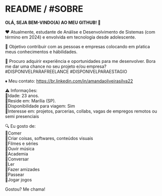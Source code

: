 # README / #SOBRE

**OLÁ, SEJA BEM-VINDO(A) AO MEU GITHUB! :wave:**

:hearts: Atualmente, estudante de Análise e Desenvolvimento de Sistemas (com término em 2024) e envolvida em tecnologia desde adolescente.<br />

:sunflower: Objetivo contribuir com as pessoas e empresas colocando em pŕatica meus conhecimentos e hábilidades.<br />

:dart: Procuro adquirir experiência e oportunidades para me desenvolver. Bora me dar uma chance no seu projeto e/ou empresa?<br />
#DISPONIVELPARAFREELANCE  #DISPONIVELPARAESTAGIO<br />

:diamonds: Meu contato: https://br.linkedin.com/in/amandaoliveirasilva22<br />

:warning: Informações:<br />
:small_orange_diamond:Idade: 23 anos.<br />
:small_orange_diamond:Reside em: Marília (SP).<br />
:small_orange_diamond:Disponibilidade para viagem: Sim<br />
:small_orange_diamond:Interesse em: projetos, parcerias, collabs, vagas de empregos remotos ou semi presenciais<br />

:mag: Eu gosto de:<br />
	:small_blue_diamond:Comer<br />
	:small_blue_diamond:Criar coisas, softwares, conteúdos visuais<br />
	:small_blue_diamond:Filmes e séries<br />
	:small_blue_diamond:Ouvir música<br />
	:small_blue_diamond:Academia<br />
	:small_blue_diamond:Conversar<br />
	:small_blue_diamond:Ler<br />
	:small_blue_diamond:Fazer amizades<br />
	:small_blue_diamond:Passear<br />
	:small_blue_diamond:Jogar jogos<br />

Gostou? Me chama!
